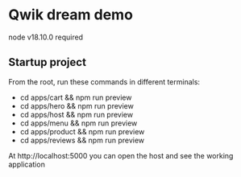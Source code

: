 # Qwik dream demo

node v18.10.0 required

## Startup project

From the root, run these commands in different terminals:

- cd apps/cart && npm run preview
- cd apps/hero && npm run preview
- cd apps/host && npm run preview
- cd apps/menu && npm run preview
- cd apps/product && npm run preview
- cd apps/reviews && npm run preview

At http://localhost:5000 you can open the host and see the working application
